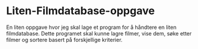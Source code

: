 # Liten-Filmdatabase-oppgave
En liten oppgave hvor jeg skal lage et program for å håndtere en liten filmdatabase. Dette programet skal kunne lagre filmer, vise dem, søke etter filmer og sortere basert på forskjellige kriterier.
